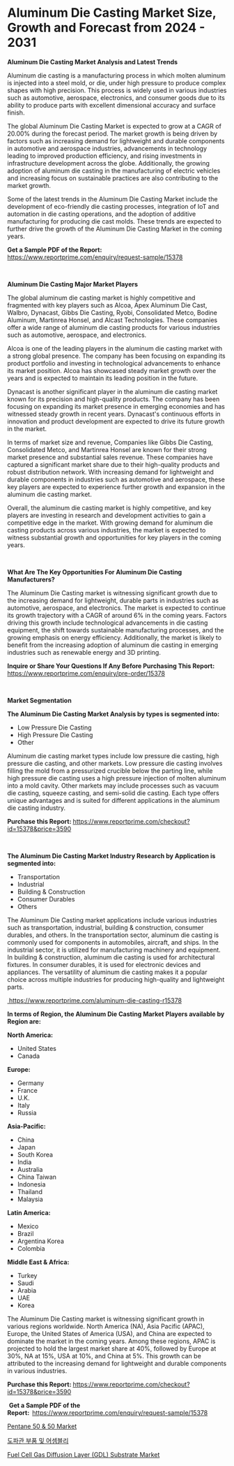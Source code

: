 <p><h1>Aluminum Die Casting Market Size, Growth and Forecast from 2024 - 2031</h1></p><p><strong>Aluminum Die Casting Market Analysis and Latest Trends</strong></p>
<p><p>Aluminum die casting is a manufacturing process in which molten aluminum is injected into a steel mold, or die, under high pressure to produce complex shapes with high precision. This process is widely used in various industries such as automotive, aerospace, electronics, and consumer goods due to its ability to produce parts with excellent dimensional accuracy and surface finish.</p><p>The global Aluminum Die Casting Market is expected to grow at a CAGR of 20.00% during the forecast period. The market growth is being driven by factors such as increasing demand for lightweight and durable components in automotive and aerospace industries, advancements in technology leading to improved production efficiency, and rising investments in infrastructure development across the globe. Additionally, the growing adoption of aluminum die casting in the manufacturing of electric vehicles and increasing focus on sustainable practices are also contributing to the market growth.</p><p>Some of the latest trends in the Aluminum Die Casting Market include the development of eco-friendly die casting processes, integration of IoT and automation in die casting operations, and the adoption of additive manufacturing for producing die cast molds. These trends are expected to further drive the growth of the Aluminum Die Casting Market in the coming years.</p></p>
<p><strong>Get a Sample PDF of the Report:&nbsp;</strong> <a href="https://www.reportprime.com/enquiry/request-sample/15378">https://www.reportprime.com/enquiry/request-sample/15378</a></p>
<p>&nbsp;</p>
<p><strong>Aluminum Die Casting Major Market Players</strong></p>
<p><p>The global aluminum die casting market is highly competitive and fragmented with key players such as Alcoa, Apex Aluminum Die Cast, Walbro, Dynacast, Gibbs Die Casting, Ryobi, Consolidated Metco, Bodine Aluminum, Martinrea Honsel, and Alcast Technologies. These companies offer a wide range of aluminum die casting products for various industries such as automotive, aerospace, and electronics.</p><p>Alcoa is one of the leading players in the aluminum die casting market with a strong global presence. The company has been focusing on expanding its product portfolio and investing in technological advancements to enhance its market position. Alcoa has showcased steady market growth over the years and is expected to maintain its leading position in the future.</p><p>Dynacast is another significant player in the aluminum die casting market known for its precision and high-quality products. The company has been focusing on expanding its market presence in emerging economies and has witnessed steady growth in recent years. Dynacast's continuous efforts in innovation and product development are expected to drive its future growth in the market.</p><p>In terms of market size and revenue, Companies like Gibbs Die Casting, Consolidated Metco, and Martinrea Honsel are known for their strong market presence and substantial sales revenue. These companies have captured a significant market share due to their high-quality products and robust distribution network. With increasing demand for lightweight and durable components in industries such as automotive and aerospace, these key players are expected to experience further growth and expansion in the aluminum die casting market.</p><p>Overall, the aluminum die casting market is highly competitive, and key players are investing in research and development activities to gain a competitive edge in the market. With growing demand for aluminum die casting products across various industries, the market is expected to witness substantial growth and opportunities for key players in the coming years.</p></p>
<p>&nbsp;</p>
<p><strong>What Are The Key Opportunities For Aluminum Die Casting Manufacturers?</strong></p>
<p><p>The Aluminum Die Casting market is witnessing significant growth due to the increasing demand for lightweight, durable parts in industries such as automotive, aerospace, and electronics. The market is expected to continue its growth trajectory with a CAGR of around 6% in the coming years. Factors driving this growth include technological advancements in die casting equipment, the shift towards sustainable manufacturing processes, and the growing emphasis on energy efficiency. Additionally, the market is likely to benefit from the increasing adoption of aluminum die casting in emerging industries such as renewable energy and 3D printing.</p></p>
<p><strong>Inquire or Share Your Questions If Any Before Purchasing This Report:</strong> <a href="https://www.reportprime.com/enquiry/pre-order/15378">https://www.reportprime.com/enquiry/pre-order/15378</a></p>
<p>&nbsp;</p>
<p><strong>Market Segmentation</strong></p>
<p><strong>The Aluminum Die Casting Market Analysis by types is segmented into:</strong></p>
<p><ul><li>Low Pressure Die Casting</li><li>High Pressure Die Casting</li><li>Other</li></ul></p>
<p><p>Aluminum die casting market types include low pressure die casting, high pressure die casting, and other markets. Low pressure die casting involves filling the mold from a pressurized crucible below the parting line, while high pressure die casting uses a high pressure injection of molten aluminum into a mold cavity. Other markets may include processes such as vacuum die casting, squeeze casting, and semi-solid die casting. Each type offers unique advantages and is suited for different applications in the aluminum die casting industry.</p></p>
<p><strong>Purchase this Report:&nbsp;</strong><a href="https://www.reportprime.com/checkout?id=15378&price=3590">https://www.reportprime.com/checkout?id=15378&price=3590</a></p>
<p>&nbsp;</p>
<p><strong>The Aluminum Die Casting Market Industry Research by Application is segmented into:</strong></p>
<p><ul><li>Transportation</li><li>Industrial</li><li>Building & Construction</li><li>Consumer Durables</li><li>Others</li></ul></p>
<p><p>The Aluminum Die Casting market applications include various industries such as transportation, industrial, building & construction, consumer durables, and others. In the transportation sector, aluminum die casting is commonly used for components in automobiles, aircraft, and ships. In the industrial sector, it is utilized for manufacturing machinery and equipment. In building & construction, aluminum die casting is used for architectural fixtures. In consumer durables, it is used for electronic devices and appliances. The versatility of aluminum die casting makes it a popular choice across multiple industries for producing high-quality and lightweight parts.</p></p>
<p><a href="https://www.reportprime.com/aluminum-die-casting-r15378">&nbsp;https://www.reportprime.com/aluminum-die-casting-r15378</a></p>
<p><strong>In terms of Region, the Aluminum Die Casting Market Players available by Region are:</strong></p>
<p>
    <p> <strong> North America: </strong>
        <ul>
            <li>United States</li>
            <li>Canada</li>
        </ul>
        </p> 
    <p> <strong> Europe: </strong>
        <ul>
            <li>Germany</li>
            <li>France</li>
            <li>U.K.</li>
            <li>Italy</li>
            <li>Russia</li>
        </ul>
        </p> 
    <p> <strong> Asia-Pacific: </strong>
        <ul>
            <li>China</li>
            <li>Japan</li>
            <li>South Korea</li>
            <li>India</li>
            <li>Australia</li>
            <li>China Taiwan</li>
            <li>Indonesia</li>
            <li>Thailand</li>
            <li>Malaysia</li>
        </ul>
        </p> 
    <p> <strong> Latin America: </strong>
        <ul>
            <li>Mexico</li>
            <li>Brazil</li>
            <li>Argentina Korea</li>
            <li>Colombia</li>
        </ul>
        </p> 
    <p> <strong> Middle East & Africa: </strong>
        <ul>
            <li>Turkey</li>
            <li>Saudi</li>
            <li>Arabia</li>
            <li>UAE</li>
            <li>Korea</li>
        </ul>
    </p>
    </p>
<p><p>The Aluminum Die Casting market is witnessing significant growth in various regions worldwide. North America (NA), Asia Pacific (APAC), Europe, the United States of America (USA), and China are expected to dominate the market in the coming years. Among these regions, APAC is projected to hold the largest market share at 40%, followed by Europe at 30%, NA at 15%, USA at 10%, and China at 5%. This growth can be attributed to the increasing demand for lightweight and durable components in various industries.</p></p>
<p><strong>Purchase this Report: </strong><a href="https://www.reportprime.com/checkout?id=15378&price=3590">https://www.reportprime.com/checkout?id=15378&price=3590</a></p>
<p>&nbsp;<strong>Get a Sample PDF of the Report:&nbsp;&nbsp;</strong><a href="https://www.reportprime.com/enquiry/request-sample/15378">https://www.reportprime.com/enquiry/request-sample/15378</a></p>
<p><strong></strong></p>
<p><p><a href="https://www.linkedin.com/pulse/pentane-50-amp-market-analysis-size-global-industry-overview-nozdf?trackingId=G%2FIMms7zVnxSlebeK%2BNIPQ%3D%3D">Pentane 50 & 50 Market</a></p><p><a href="https://github.com/laholand/Market-Research-Report-List-3/blob/main/955814523500.md">도파관 부품 및 어셈블리</a></p><p><a href="https://www.linkedin.com/pulse/fuel-cell-gas-diffusion-layer-gdl-substrate-market-research-vbwyf?trackingId=%2B67y1ZOR4L7gsstz4bnHiQ%3D%3D">Fuel Cell Gas Diffusion Layer (GDL) Substrate Market</a></p></p>